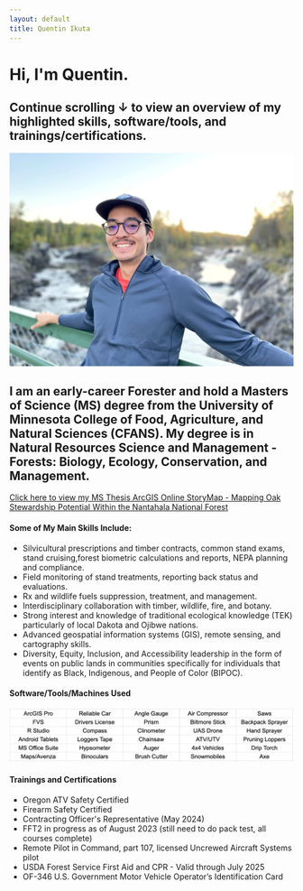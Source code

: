 ```yaml
---
layout: default
title: Quentin Ikuta
---
```

# Hi, I'm Quentin.
## Continue scrolling &darr; to view an overview of my highlighted skills, software/tools, and trainings/certifications.

<img src="profile_pic.jpg" alt="Profile Pic" class="circular"/>

## I am an early-career Forester and hold a Masters of Science (MS) degree from the University of Minnesota College of Food, Agriculture, and Natural Sciences (CFANS). My degree is in Natural Resources Science and Management - Forests: Biology, Ecology, Conservation, and Management.

<a href="https://arcg.is/1iSvaL1">Click here to view my MS Thesis ArcGIS Online StoryMap - Mapping Oak Stewardship Potential Within the Nantahala National Forest</a>


#### Some of My Main Skills Include:
 *   Silvicultural prescriptions and timber contracts, common stand exams, stand cruising,forest biometric calculations and reports, NEPA planning and compliance.
 *   Field monitoring of stand treatments, reporting back status and evaluations.
 *   Rx and wildlife fuels suppression, treatment, and management.
 *   Interdisciplinary collaboration with timber, wildlife, fire, and botany.
 *   Strong interest and knowledge of traditional ecological knowledge (TEK) particularly of local Dakota and Ojibwe nations.
 *   Advanced geospatial information systems (GIS), remote sensing, and cartography skills.
 *   Diversity, Equity, Inclusion, and Accessibility leadership in the form of events on public lands in communities specifically for individuals that identify as Black, Indigenous, and People of Color (BIPOC).

#### Software/Tools/Machines Used
_![](skillstable.png)_


#### Trainings and Certifications
 *   Oregon ATV Safety Certified
 *   Firearm Safety Certified
 *   Contracting Officer's Representative (May 2024)
 *   FFT2 in progress as of August 2023 (still need to do pack test, all courses complete)
 *   Remote Pilot in Command, part 107, licensed Uncrewed Aircraft Systems pilot
 *   USDA Forest Service First Aid and CPR - Valid through July 2025
 *   OF-346 U.S. Government Motor Vehicle Operator’s Identification Card


<!---
Text can be **bold**, _italic_, or ~~strikethrough~~.

[Click here to see my favorite animal](./another-page.html).

There should be whitespace between paragraphs.

There should be whitespace between paragraphs. We recommend including a README, or a file with information about your project.

# Header 1

This is a normal paragraph following a header. GitHub is a code hosting platform for version control and collaboration. It lets you and others work together on projects from anywhere.

## Header 2

> This is a blockquote following a header.
>
> When something is important enough, you do it even if the odds are not in your favor.

### Header 3

```js
// Javascript code with syntax highlighting.
var fun = function lang(l) {
  dateformat.i18n = require('./lang/' + l)
  return true;
}
```

```ruby
# Ruby code with syntax highlighting
GitHubPages::Dependencies.gems.each do |gem, version|
  s.add_dependency(gem, "= #{version}")
end
```

#### Header 4

*   This is an unordered list following a header.
*   This is an unordered list following a header.
*   This is an unordered list following a header.

##### Header 5

1.  This is an ordered list following a header.
2.  This is an ordered list following a header.
3.  This is an ordered list following a header.

###### Header 6

| head1        | head two          | three |
|:-------------|:------------------|:------|
| ok           | good swedish fish | nice  |
| out of stock | good and plenty   | nice  |
| ok           | good `oreos`      | hmm   |
| ok           | good `zoute` drop | yumm  |

### There's a horizontal rule below this.

* * *

### Here is an unordered list:

*   Item foo
*   Item bar
*   Item baz
*   Item zip

### And an ordered list:

1.  Item one
1.  Item two
1.  Item three
1.  Item four

### And a nested list:

- level 1 item
  - level 2 item
  - level 2 item
    - level 3 item
    - level 3 item
- level 1 item
  - level 2 item
  - level 2 item
  - level 2 item
- level 1 item
  - level 2 item
  - level 2 item
- level 1 item

### Small image

![Octocat](https://github.githubassets.com/images/icons/emoji/octocat.png)

### Large image

![Branching](https://guides.github.com/activities/hello-world/branching.png)


### Definition lists can be used with HTML syntax.

<dl>
<dt>Name</dt>
<dd>Godzilla</dd>
<dt>Born</dt>
<dd>1952</dd>
<dt>Birthplace</dt>
<dd>Japan</dd>
<dt>Color</dt>
<dd>Green</dd>
</dl>

```
Long, single-line code blocks should not wrap. They should horizontally scroll if they are too long. This line should be long enough to demonstrate this.
```

```
The final element.
```
-->
